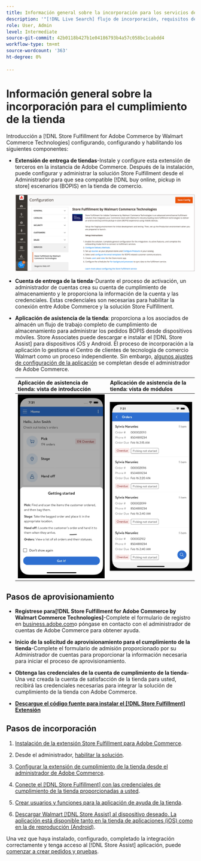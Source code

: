 ```yaml
---
title: Información general sobre la incorporación para los servicios de entrega de la tienda
description: '"[!DNL Live Search] flujo de incorporación, requisitos del sistema, límites y limitaciones".'
role: User, Admin
level: Intermediate
source-git-commit: 42b0118b427b1e04186793b4a57c058bc1cabdd4
workflow-type: tm+mt
source-wordcount: '363'
ht-degree: 0%

---
```


# Información general sobre la incorporación para el cumplimiento de la tienda

Introducción a [!DNL Store Fulfillment for Adobe Commerce by Walmart Commerce Technologies] configurando, configurando y habilitando los siguientes componentes:

- **Extensión de entrega de tiendas**-Instale y configure esta extensión de terceros en la instancia de Adobe Commerce. Después de la instalación, puede configurar y administrar la solución Store Fulfillment desde el Administrador para que sea compatible [!DNL buy online, pickup in store] escenarios (BOPIS) en la tienda de comercio.

   ![[!DNL Store Fulfillment Service] configuración en la vista Administración](assets/store-fulfillment-admin-home.png)

- **Cuenta de entrega de la tienda**-Durante el proceso de activación, un administrador de cuentas crea su cuenta de cumplimiento de almacenamiento y le proporciona la información de la cuenta y las credenciales. Estas credenciales son necesarias para habilitar la conexión entre Adobe Commerce y la solución Store Fulfillment.

- **Aplicación de asistencia de la tienda**: proporciona a los asociados de almacén un flujo de trabajo completo de cumplimiento de almacenamiento para administrar los pedidos BOPIS desde dispositivos móviles. Store Associates puede descargar e instalar el [!DNL Store Assist] para dispositivos iOS y Android. El proceso de incorporación a la aplicación lo gestiona el Centro de clientes de tecnología de comercio Walmart como un proceso independiente. Sin embargo, [algunos ajustes de configuración de la aplicación](user-setup.md) se completan desde el administrador de Adobe Commerce.

   | Aplicación de asistencia de tienda: vista de introducción | Aplicación de asistencia de la tienda: vista de módulos |
   |-------------------------------------------------------------------------------------------------------------|-----------------------------------------------------------------------------------------------|
   | ![[!DNL Store Assist App Getting Started] visualización en dispositivos móviles](assets/store-assist-get-started-small.png) | ![[!DNL Store Assist App Orders view] en dispositivo móvil](assets/store-assist-orders-small.png) |

## Pasos de aprovisionamiento

- **Regístrese para[!DNL Store Fulfillment for Adobe Commerce by Walmart Commerce Technologies]**-Complete el formulario de registro en [business.adobe.com](https://business.adobe.com/resources/store-fulfillment.html)o póngase en contacto con el administrador de cuentas de Adobe Commerce para obtener ayuda.

- **Inicio de la solicitud de aprovisionamiento para el cumplimiento de la tienda**-Complete el formulario de admisión proporcionado por su Administrador de cuentas para proporcionar la información necesaria para iniciar el proceso de aprovisionamiento.

- **Obtenga las credenciales de la cuenta de cumplimiento de la tienda**-Una vez creada la cuenta de satisfacción de la tienda para usted, recibirá las credenciales necesarias para integrar la solución de cumplimiento de la tienda con Adobe Commerce.

- **[Descargue el código fuente para instalar el [!DNL Store Fulfillment] Extensión](install.md)**

## Pasos de incorporación

1. [Instalación de la extensión Store Fulfillment para Adobe Commerce](install.md).

1. Desde el administrador, [habilitar la solución](enable-general.md).

1. [Configurar la extensión de cumplimiento de la tienda desde el administrador de Adobe Commerce](service-config-settings-overview.md).

1. [Conecte el [!DNL Store Fulfillment] con las credenciales de cumplimiento de la tienda proporcionadas a usted](connect-set-up-service.md).

1. [Crear usuarios y funciones para la aplicación de ayuda de la tienda](user-setup.md).

1. [Descargar Walmart [!DNL Store Assist] al dispositivo deseado. La aplicación está disponible tanto en la tienda de aplicaciones (iOS) como en la de reproducción (Android)](app-setup.md).

Una vez que haya instalado, configurado, completado la integración correctamente y tenga acceso al [!DNL Store Assist] aplicación, puede [comenzar a crear pedidos y pruebas](test-and-deploy.md).

